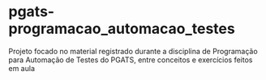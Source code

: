 # pgats-programacao_automacao_testes
Projeto focado no material registrado durante a disciplina de Programação para Automação de Testes do PGATS, entre conceitos e exercícios feitos em aula
